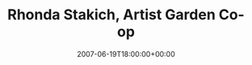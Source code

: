 ---
templateKey: event
guid: 0893ecac-6eab-11ea-99c5-002590d1d1b0
date: 2007-06-19T18:00:00+00:00
eventTime: '6pm'
title: Rhonda Stakich, Artist Garden Co-op
artist: Rhonda Stakich
city: Toronto
venue: Artist Garden Co-op
group: Tim Shia
---